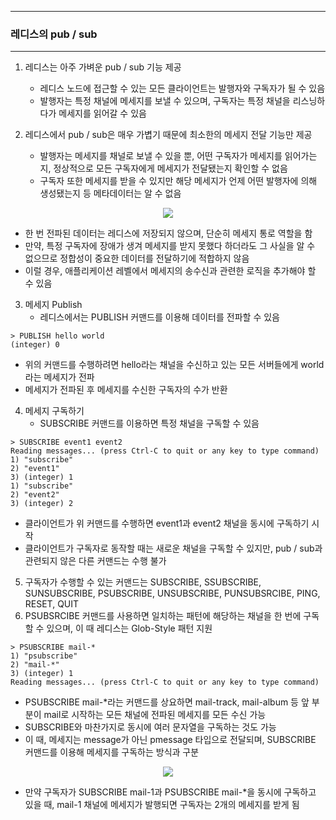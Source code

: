 -----
### 레디스의 pub / sub
-----
1. 레디스는 아주 가벼운 pub / sub 기능 제공
   - 레디스 노드에 접근할 수 있는 모든 클라이언트는 발행자와 구독자가 될 수 있음
   - 발행자는 특정 채널에 메세지를 보낼 수 있으며, 구독자는 특정 채널을 리스닝하다가 메세지를 읽어갈 수 있음

2. 레디스에서 pub / sub은 매우 가볍기 때문에 최소한의 메세지 전달 기능만 제공
   - 발행자는 메세지를 채널로 보낼 수 있을 뿐, 어떤 구독자가 메세지를 읽어가는지, 정상적으로 모든 구독자에게 메세지가 전달됐는지 확인할 수 없음
   - 구독자 또한 메세지를 받을 수 있지만 해당 메세지가 언제 어떤 발행자에 의해 생성됐는지 등 메타데이터는 알 수 없음
<div align="center">
<img src="https://github.com/user-attachments/assets/f0db8a43-fa96-4f01-a8e1-ad962938ebc8">
</div>

   - 한 번 전파된 데이터는 레디스에 저장되지 않으며, 단순히 메세지 통로 역할을 함
   - 만약, 특정 구독자에 장애가 생겨 메세지를 받지 못했다 하더라도 그 사실을 알 수 없으므로 정합성이 중요한 데이터를 전달하기에 적합하지 않음
   - 이럴 경우, 애플리케이션 레벨에서 메세지의 송수신과 관련한 로직을 추가해야 할 수 있음

3. 메세지 Publish
   - 레디스에서는 PUBLISH 커맨드를 이용해 데이터를 전파할 수 있음
```redis
> PUBLISH hello world
(integer) 0
```
   - 위의 커맨드를 수행하려면 hello라는 채널을 수신하고 있는 모든 서버들에게 world라는 메세지가 전파
   - 메세지가 전파된 후 메세지를 수신한 구독자의 수가 반환

4. 메세지 구독하기
   - SUBSCRIBE 커맨드를 이용하면 특정 채널을 구독할 수 있음
```redis
> SUBSCRIBE event1 event2
Reading messages... (press Ctrl-C to quit or any key to type command)
1) "subscribe"
2) "event1"
3) (integer) 1
1) "subscribe"
2) "event2"
3) (integer) 2
```
   - 클라이언트가 위 커맨드를 수행하면 event1과 event2 채널을 동시에 구독하기 시작
   - 클라이언트가 구독자로 동작할 때는 새로운 채널을 구독할 수 있지만, pub / sub과 관련되지 않은 다른 커맨드는 수행 불가

5. 구독자가 수행할 수 있는 커맨드는 SUBSCRIBE, SSUBSCRIBE, SUNSUBSCRIBE, PSUBSCRIBE, UNSUBSCRIBE, PUNSUBSRCIBE, PING, RESET, QUIT
6. PSUBSRCIBE 커맨드를 사용하면 일치하는 패턴에 해당하는 채널을 한 번에 구독할 수 있으며, 이 때 레디스는 Glob-Style 패턴 지원
```redis
> PSUBSCRIBE mail-*
1) "psubscribe"
2) "mail-*"
3) (integer) 1
Reading messages... (press Ctrl-C to quit or any key to type command)
```
   - PSUBSCRIBE mail-*라는 커맨드를 상요하면 mail-track, mail-album 등 앞 부분이 mail로 시작하는 모든 채널에 전파된 메세지를 모든 수신 가능
   - SUBSCRIBE와 마찬가지로 동시에 여러 문자열을 구독하는 것도 가능
   - 이 때, 메세지는 message가 아닌 pmessage 타입으로 전달되며, SUBSCRIBE 커맨드를 이용해 메세지를 구독하는 방식과 구분
<div align="center">
<img src="https://github.com/user-attachments/assets/3fe5b571-ab14-47e6-85bb-5590d0eae15f">
</div>

   - 만약 구독자가 SUBSCRIBE mail-1과 PSUBSCRIBE mail-*을 동시에 구독하고 있을 때, mail-1 채널에 메세지가 발행되면 구독자는 2개의 메세지를 받게 됨
